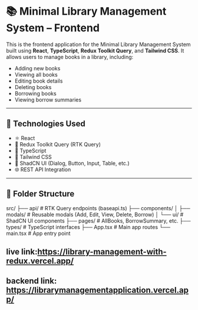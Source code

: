 # 📚 Minimal Library Management System – Frontend



This is the frontend application for the Minimal Library Management System built using **React**, **TypeScript**, **Redux Toolkit Query**, and **Tailwind CSS**. It allows users to manage books in a library, including:

- Adding new books
- Viewing all books
- Editing book details
- Deleting books
- Borrowing books
- Viewing borrow summaries

---

## 🔧 Technologies Used

- ⚛️ React
- 🧠 Redux Toolkit Query (RTK Query)
- 📝 TypeScript
- 💨 Tailwind CSS
- 🧩 ShadCN UI (Dialog, Button, Input, Table, etc.)
- 🌐 REST API Integration

---

## 📂 Folder Structure

src/
├── api/ # RTK Query endpoints (baseapi.ts)
├── components/
│ ├── modals/ # Reusable modals (Add, Edit, View, Delete, Borrow)
│ └── ui/ # ShadCN UI components
├── pages/ # AllBooks, BorrowSummary, etc.
├── types/ # TypeScript interfaces
├── App.tsx # Main app routes
└── main.tsx # App entry point

## live link:https://library-management-with-redux.vercel.app/ 

## backend link: https://librarymanagementapplication.vercel.app/